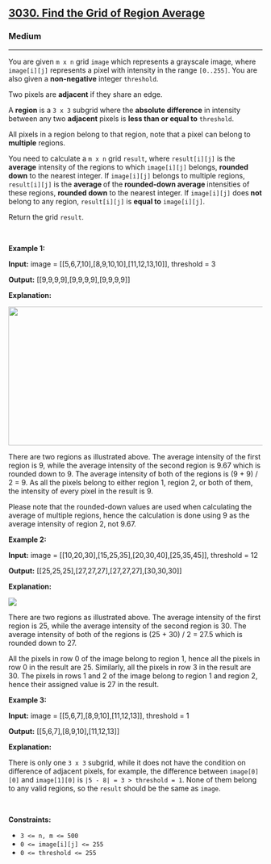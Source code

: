 <h2><a href="https://leetcode.com/problems/find-the-grid-of-region-average/">3030. Find the Grid of Region Average</a></h2><h3>Medium</h3><hr><div><p>You are given <code>m x n</code> grid <code>image</code> which represents a grayscale image, where <code>image[i][j]</code> represents a pixel with intensity in the range <code>[0..255]</code>. You are also given a <strong>non-negative</strong> integer <code>threshold</code>.</p>

<p>Two pixels are <strong>adjacent</strong> if they share an edge.</p>

<p>A <strong>region</strong> is a <code>3 x 3</code> subgrid where the <strong>absolute difference</strong> in intensity between any two <strong>adjacent</strong> pixels is <strong>less than or equal to</strong> <code>threshold</code>.</p>

<p>All pixels in a region belong to that region, note that a pixel can belong to <strong>multiple</strong> regions.</p>

<p>You need to calculate a <code>m x n</code> grid <code>result</code>, where <code>result[i][j]</code> is the <strong>average</strong> intensity of the regions to which <code>image[i][j]</code> belongs, <strong>rounded down</strong> to the nearest integer. If <code>image[i][j]</code> belongs to multiple regions, <code>result[i][j]</code> is the <strong>average </strong>of the<strong> rounded-down average </strong>intensities of these regions, <strong>rounded down</strong> to the nearest integer. If <code>image[i][j]</code> does<strong> not</strong> belong to any region, <code>result[i][j]</code> is <strong>equal to</strong> <code>image[i][j]</code>.</p>

<p>Return the grid <code>result</code>.</p>

<p>&nbsp;</p>
<p><strong class="example">Example 1:</strong></p>

<div class="example-block">
<p><strong>Input:</strong> <span class="example-io">image = [[5,6,7,10],[8,9,10,10],[11,12,13,10]], threshold = 3</span></p>

<p><strong>Output:</strong> <span class="example-io">[[9,9,9,9],[9,9,9,9],[9,9,9,9]]</span></p>

<p><strong>Explanation:</strong></p>

<p><img alt="" src="https://assets.leetcode.com/uploads/2023/12/21/example0corrected.png" style="width: 832px; height: 275px;"></p>

<p>There are two regions as illustrated above. The average intensity of the first region is 9, while the average intensity of the second region is 9.67 which is rounded down to 9. The average intensity of both of the regions is (9 + 9) / 2 = 9. As all the pixels belong to either region 1, region 2, or both of them, the intensity of every pixel in the result is 9.</p>

<p>Please note that the rounded-down values are used when calculating the average of multiple regions, hence the calculation is done using 9 as the average intensity of region 2, not 9.67.</p>
</div>

<p><strong class="example">Example 2:</strong></p>

<div class="example-block">
<p><strong>Input:</strong> <span class="example-io">image = [[10,20,30],[15,25,35],[20,30,40],[25,35,45]], threshold = 12</span></p>

<p><strong>Output:</strong> <span class="example-io">[[25,25,25],[27,27,27],[27,27,27],[30,30,30]]</span></p>

<p><strong>Explanation:</strong></p>

<p><img src="https://assets.leetcode.com/uploads/2023/12/21/example1corrected.png"></p>

<p>There are two regions as illustrated above. The average intensity of the first region is 25, while the average intensity of the second region is 30. The average intensity of both of the regions is (25 + 30) / 2 = 27.5 which is rounded down to 27.</p>

<p>All the pixels in row 0 of the image belong to region 1, hence all the pixels in row 0 in the result are 25. Similarly, all the pixels in row 3 in the result are 30. The pixels in rows 1 and 2 of the image belong to region 1 and region 2, hence their assigned value is 27 in the result.</p>
</div>

<p><strong class="example">Example 3:</strong></p>

<div class="example-block">
<p><strong>Input:</strong> <span class="example-io">image = [[5,6,7],[8,9,10],[11,12,13]], threshold = 1</span></p>

<p><strong>Output:</strong> <span class="example-io">[[5,6,7],[8,9,10],[11,12,13]]</span></p>

<p><strong>Explanation:</strong></p>

<p>There is only one <code>3 x 3</code> subgrid, while it does not have the condition on difference of adjacent pixels, for example, the difference between <code>image[0][0]</code> and <code>image[1][0]</code> is <code>|5 - 8| = 3 &gt; threshold = 1</code>. None of them belong to any valid regions, so the <code>result</code> should be the same as <code>image</code>.</p>
</div>

<p>&nbsp;</p>
<p><strong>Constraints:</strong></p>

<ul>
	<li><code>3 &lt;= n, m &lt;= 500</code></li>
	<li><code>0 &lt;= image[i][j] &lt;= 255</code></li>
	<li><code>0 &lt;= threshold &lt;= 255</code></li>
</ul>
</div>